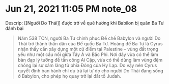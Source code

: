 # Jun 21, 2021 11:05 PM note_08

Descrip: [[Người Do Thái]] được trở về quê hương khi Babilon bị quân Ba Tư đánh bại

> Năm 538 TCN, người Ba Tư chinh phục Đế chế Babylon và người Do Thái trở thành thần dân của Đế quốc Ba Tư. Hoàng đế Ba Tư là Cyrus nhận thấy cần xây dựng một cứ điểm tại Palestine – vùng đất trọng yếu như một cầu nối giữa Tây Á và Bắc Phi. Nơi đây vừa có thể làm bàn đạp lý tưởng để tấn công Ai Cập, vừa có thể dùng làm vùng đệm chống lại sự xâm lăng từ phía Đông của Hy Lạp. Do vậy nên Cyrus quyết định ban hành chỉ dụ trả lại tự do cho người Do Thái đang sống ở Babylon, cho phép họ quay trở lại đất tổ Judah.